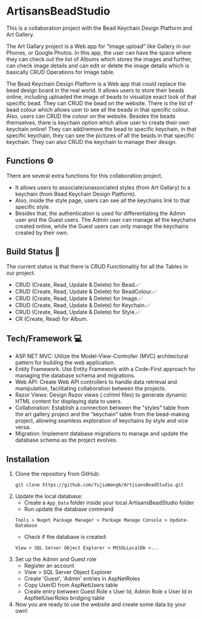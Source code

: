 # ArtisansBeadStudio
This is a collaboration project with the Bead Keychain Design Platform and Art Gallery. 

The Art Gallary project is a Web app for "Image upload" like Gallery in our Phones, or Google Photos. In this app, the user can have the space where they can check out the list of Albums which stores the images and further, can check image details and can edit or delete the image details which is basically CRUD Operations for Image table.

The Bead Keychain Design Platform is a Web app that could replace the bead design board in the real world. It allows users to store their beads online, including uploaded the image of beads to visualize exact look of that specific bead. They can CRUD the bead on the website. There is the list of bead colour which allows user to see all the beads in that specific colour. Also, users can CRUD the colour on the website. Besides the beads themselves, there is keychain option which allow user to create their own keychain online! They can add/remove the bead to specific keychain, in that specific keychain, they can see the pictures of all the beads in that specific keychain. They can also CRUD the keychain to manage their design.

## Functions ⚙️
There are several extra functions for this collaboration project.
- It allows users to associate/unassociated styles (from Art Gallary) to a keychain (from Bead Keychain Design Platform).
- Also, inside the style page, users can see all the keychains link to that specific style.
- Besides that, the authentication is used for differentiating the Admin user and the Guest users. The Admin user can manage all the keychains created online, while the Guest users can only manage the keychains created by their own.

## Build Status 👾
The current status is that there is CRUD Functionality for all the Tables in our project.
- CRUD (Create, Read, Update & Delete) for Bead.✅
- CRUD (Create, Read, Update & Delete) for BeadColour.✅
- CRUD (Create, Read, Update & Delete) for Image.✅
- CRUD (Create, Read, Update & Delete) for Keychain.✅
- CRUD (Create, Read, Update & Delete) for Style.✅
- CR (Create, Read) for Album.

## Tech/Framework 💻
- ASP.NET MVC: Utilize the Model-View-Controller (MVC) architectural pattern for building the web application.
- Entity Framework: Use Entity Framework with a Code-First approach for managing the database schema and migrations.
- Web API: Create Web API controllers to handle data retrieval and manipulation, facilitating collaboration between the projects.
- Razor Views: Design Razor views (.cshtml files) to generate dynamic HTML content for displaying data to users.
- Collaboration: Establish a connection between the "styles" table from the art gallery project and the "keychain" table from the bead-making project, allowing seamless exploration of keychains by style and vice versa.
- Migration: Implement database migrations to manage and update the database schema as the project evolves.

## Installation
1. Clone the repository from GitHub:
   ```
   git clone https://github.com/YujiaWang6/ArtisansBeadStudio.git
   ```
2. Update the local database:
   - Create a ```App_Data``` folder inside your local ArtisansBeadStudio folder
   - Run update the database command
   ```
   Tools > Nuget Package Manager > Package Manage Console > Update-Database
   ```
   - Check if the database is created:
   ```
   View > SQL Server Object Explorer > MSSQLLocalDb >...
   ```
3. Set up the Admin and Guest role
   - Register an account
   - View > SQL Server Object Explorer
   - Create 'Guest', 'Admin' entries in AspNetRoles
   - Copy UserID from AspNetUsers table
   - Create entry between Guest Role x User Id, Admin Role x User Id in AspNetUserRoles bridging table
4. Now you are ready to use the website and create some data by your own!

